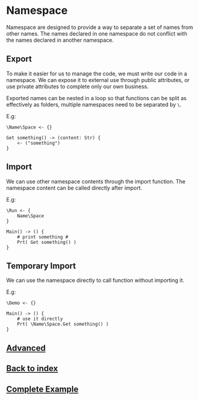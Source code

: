 # Namespace
Namespace are designed to provide a way to separate a set of names from other names. The names declared in one namespace do not conflict with the names declared in another namespace.

## Export
To make it easier for us to manage the code, we must write our code in a namespace. We can expose it to external use through public attributes, or use private attributes to complete only our own business.

Exported names can be nested in a loop so that functions can be split as effectively as folders, multiple namespaces need to be separated by `\`.

E.g:
```
\Name\Space <- {}

Get something() -> (content: Str) {
    <- ("something")
}
```
## Import
We can use other namespace contents through the import function. The namespace content can be called directly after import.


E.g:
```
\Run <- { 
    Name\Space 
}

Main() -> () {
    # print something #
    Prt( Get something() )
}
```
## Temporary Import
We can use the namespace directly to call function without importing it.

E.g:
```
\Demo <- {}

Main() -> () {
    # use it directly
    Prt( \Name\Space.Get something() )    
}
```

## [Advanced](./control-type.md)
## [Back to index](./introduction.md)
## [Complete Example](../example.xs)